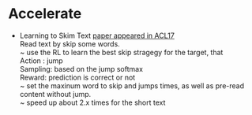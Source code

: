 # Accelerate
- Learning to Skim Text [paper appeared in ACL17](https://arxiv.org/pdf/1704.06877.pdf)  
Read text by skip some words.  
~ use the RL to learn the best skip stragegy for the target, that   
Action : jump  
Sampling: based on the jump softmax  
Reward: prediction is correct or not  
~ set the maxinum word to skip and jumps times, as well as pre-read content without jump.  
~ speed up about 2.x times for the short text
